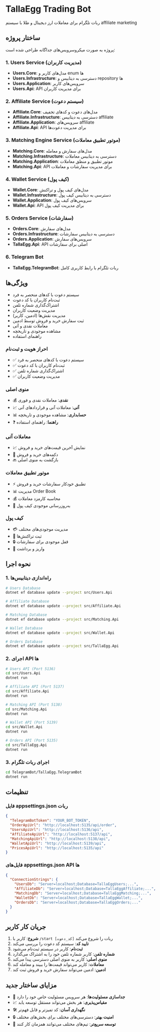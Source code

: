 # TallaEgg Trading Bot

ربات تلگرام برای معاملات ارز دیجیتال و طلا با سیستم affiliate marketing

## ساختار پروژه

پروژه به صورت میکروسرویس‌های جداگانه طراحی شده است:

### 1. Users Service (مدیریت کاربران)
- **Users.Core**: مدل‌های کاربر و enum ها
- **Users.Infrastructure**: دسترسی به دیتابیس و repository ها
- **Users.Application**: سرویس‌های کاربر
- **Users.Api**: API برای مدیریت کاربران

### 2. Affiliate Service (سیستم دعوت)
- **Affiliate.Core**: مدل‌های دعوت و کدهای تخفیف
- **Affiliate.Infrastructure**: دسترسی به دیتابیس affiliate
- **Affiliate.Application**: سرویس‌های affiliate
- **Affiliate.Api**: API برای مدیریت دعوت‌ها

### 3. Matching Engine Service (موتور تطبیق معاملات)
- **Matching.Core**: مدل‌های سفارش و معامله
- **Matching.Infrastructure**: دسترسی به دیتابیس معاملات
- **Matching.Application**: موتور تطبیق و منطق معاملات
- **Matching.Api**: API برای مدیریت سفارشات و معاملات

### 4. Wallet Service (کیف پول)
- **Wallet.Core**: مدل‌های کیف پول و تراکنش
- **Wallet.Infrastructure**: دسترسی به دیتابیس کیف پول
- **Wallet.Application**: سرویس‌های کیف پول
- **Wallet.Api**: API برای مدیریت کیف پول

### 5. Orders Service (سفارشات)
- **Orders.Core**: مدل‌های سفارش
- **Orders.Infrastructure**: دسترسی به دیتابیس سفارشات
- **Orders.Application**: سرویس‌های سفارش
- **TallaEgg.Api**: API اصلی برای سفارشات

### 6. Telegram Bot
- **TallaEgg.TelegramBot**: ربات تلگرام با رابط کاربری کامل

## ویژگی‌ها

- سیستم دعوت با کدهای منحصر به فرد
- ثبت‌نام کاربران با کد دعوت
- اشتراک‌گذاری شماره تلفن
- مدیریت وضعیت کاربران
- مدیریت نقش‌ها (ادمین، کاربر)
- ثبت سفارش خرید و فروش توسط ادمین
- معاملات نقدی و آتی
- مشاهده موجودی و تاریخچه
- راهنمای استفاده

### احراز هویت و ثبت‌نام
- ✅ سیستم دعوت با کدهای منحصر به فرد
- ✅ ثبت‌نام کاربران با کد دعوت
- ✅ اشتراک‌گذاری شماره تلفن
- ✅ مدیریت وضعیت کاربران

### منوی اصلی
- 💰 **نقدی**: معاملات نقدی و فوری
- 📈 **آتی**: معاملات آتی و قراردادهای آتی
- 📊 **حسابداری**: مشاهده موجودی و تاریخچه
- ❓ **راهنما**: راهنمای استفاده

### معاملات آتی
- 📈 نمایش آخرین قیمت‌های خرید و فروش
- 🛒 دکمه‌های خرید و فروش
- 🔙 بازگشت به منوی اصلی

### موتور تطبیق معاملات
- ⚡ تطبیق خودکار سفارشات خرید و فروش
- 📊 مدیریت Order Book
- 💰 محاسبه کارمزد معاملات
- 🔄 به‌روزرسانی موجودی کیف پول

### کیف پول
- 💳 مدیریت موجودی‌های مختلف
- 📝 ثبت تراکنش‌ها
- 🔒 قفل موجودی برای سفارشات
- 💸 واریز و برداشت

## نحوه اجرا

### 1. راه‌اندازی دیتابیس‌ها
```bash
# Users Database
dotnet ef database update --project src/Users.Api

# Affiliate Database  
dotnet ef database update --project src/Affiliate.Api

# Matching Database
dotnet ef database update --project src/Matching.Api

# Wallet Database
dotnet ef database update --project src/Wallet.Api

# Orders Database
dotnet ef database update --project src/TallaEgg.Api
```

### 2. اجرای API ها
```bash
# Users API (Port 5136)
cd src/Users.Api
dotnet run

# Affiliate API (Port 5137)
cd src/Affiliate.Api
dotnet run

# Matching API (Port 5138)
cd src/Matching.Api
dotnet run

# Wallet API (Port 5139)
cd src/Wallet.Api
dotnet run

# Orders API (Port 5135)
cd src/TallaEgg.Api
dotnet run
```

### 3. اجرای ربات تلگرام
```bash
cd TelegramBot/TallaEgg.TelegramBot
dotnet run
```

## تنظیمات

### فایل appsettings.json ربات
```json
{
  "TelegramBotToken": "YOUR_BOT_TOKEN",
  "OrderApiUrl": "http://localhost:5135/api/order",
  "UsersApiUrl": "http://localhost:5136/api",
  "AffiliateApiUrl": "http://localhost:5137/api",
  "MatchingApiUrl": "http://localhost:5138/api",
  "WalletApiUrl": "http://localhost:5139/api",
  "PricesApiUrl": "http://localhost:5135/api"
}
```

### فایل‌های appsettings.json API ها
```json
{
  "ConnectionStrings": {
    "UsersDb": "Server=localhost;Database=TallaEggUsers;...",
    "AffiliateDb": "Server=localhost;Database=TallaEggAffiliate;...",
    "MatchingDb": "Server=localhost;Database=TallaEggMatching;...",
    "WalletDb": "Server=localhost;Database=TallaEggWallet;...",
    "OrdersDb": "Server=localhost;Database=TallaEggOrders;..."
  }
}
```

## جریان کار کاربر

1. **شروع**: کاربر با `/start [کد_دعوت]` ربات را شروع می‌کند
2. **تایید کد**: سیستم کد دعوت را بررسی می‌کند
3. **ثبت‌نام**: کاربر در سیستم ثبت‌نام می‌شود
4. **شماره تلفن**: کاربر شماره تلفن خود را به اشتراک می‌گذارد
5. **منوی اصلی**: کاربر به منوی اصلی دسترسی پیدا می‌کند
6. **معاملات**: کاربر می‌تواند قیمت‌ها را ببیند و معامله کند
7. **ادمین**: ادمین می‌تواند سفارش خرید و فروش ثبت کند

## مزایای ساختار جدید

- 🔄 **جداسازی مسئولیت‌ها**: هر سرویس مسئولیت خاص خود را دارد
- 📈 **مقیاس‌پذیری**: هر بخش می‌تواند مستقل توسعه یابد
- 🛠️ **نگهداری آسان**: کد تمیزتر و قابل فهم‌تر
- 🔒 **امنیت بهتر**: دسترسی‌های مختلف برای بخش‌های مختلف
- 🚀 **توسعه سریع‌تر**: تیم‌های مختلف می‌توانند همزمان کار کنند